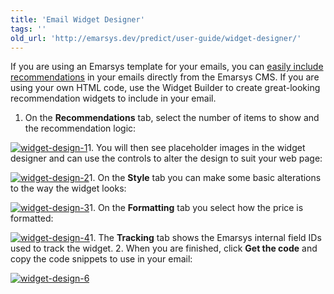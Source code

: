 ```yaml
---
title: 'Email Widget Designer'
tags: ''
old_url: 'http://emarsys.dev/predict/user-guide/widget-designer/'
---
```


If you are using an Emarsys template for your emails, you can [easily include recommendations](/Predict/email-recomendations-video.md) in your emails directly from the Emarsys CMS. If you are using your own HTML code, use the Widget Builder to create great-looking recommendation widgets to include in your email.

1. On the **Recommendations** tab, select the number of items to show and the recommendation logic:
 
[![widget-design-1](/assets/images/widget-design-1.png)](/assets/images/widget-design-1.png)1. You will then see placeholder images in the widget designer and can use the controls to alter the design to suit your web page:
 
[![widget-design-2](/assets/images/widget-design-2-300x216.png)](/assets/images/widget-design-2.png)1. On the **Style** tab you can make some basic alterations to the way the widget looks:
 
[![widget-design-3](/assets/images/widget-design-3-257x300.png)](/assets/images/widget-design-3.png)1. On the **Formatting** tab you select how the price is formatted:
 
[![widget-design-4](/assets/images/widget-design-4.png)](/assets/images/widget-design-4.png)1. The **Tracking** tab shows the Emarsys internal field IDs used to track the widget.
2. When you are finished, click **Get the code** and copy the code snippets to use in your email:
 
[![widget-design-6](/assets/images/widget-design-6-300x122.png)](/assets/images/widget-design-6.png)